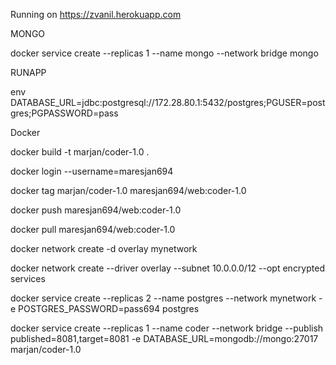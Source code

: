 Running on https://zvanil.herokuapp.com

MONGO

docker service create --replicas 1 --name mongo --network bridge  mongo

RUNAPP

env DATABASE_URL=jdbc:postgresql://172.28.80.1:5432/postgres;PGUSER=postgres;PGPASSWORD=pass

Docker

docker build -t marjan/coder-1.0 .

docker login --username=maresjan694

docker tag marjan/coder-1.0 maresjan694/web:coder-1.0

docker push maresjan694/web:coder-1.0

docker pull maresjan694/web:coder-1.0

docker network create -d overlay mynetwork

docker network create --driver overlay --subnet 10.0.0.0/12 --opt encrypted services

docker service create --replicas 2 --name postgres --network mynetwork -e POSTGRES_PASSWORD=pass694 postgres

docker service create --replicas 1 --name coder --network bridge --publish published=8081,target=8081 -e DATABASE_URL=mongodb://mongo:27017 marjan/coder-1.0